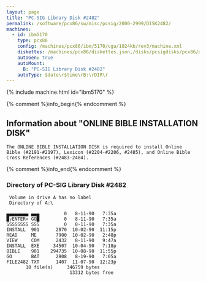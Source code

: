 ```yaml
---
layout: page
title: "PC-SIG Library Disk #2482"
permalink: /software/pcx86/sw/misc/pcsig/2000-2999/DISK2482/
machines:
  - id: ibm5170
    type: pcx86
    config: /machines/pcx86/ibm/5170/cga/1024kb/rev3/machine.xml
    diskettes: /machines/pcx86/diskettes.json,/disks/pcsigdisks/pcx86/diskettes.json
    autoGen: true
    autoMount:
      B: "PC-SIG Library Disk #2482"
    autoType: $date\r$time\rB:\rDIR\r
---
```


{% include machine.html id="ibm5170" %}

{% comment %}info_begin{% endcomment %}

## Information about "ONLINE BIBLE INSTALLATION DISK"

    The ONLINE BIBLE INSTALLATION DISK is required to install Online
    Bible (#2191-#2197), Lexicon (#2204-#2206, #2485), and Online Bible
    Cross References (#2483-2484).
{% comment %}info_end{% endcomment %}


### Directory of PC-SIG Library Disk #2482

     Volume in drive A has no label
     Directory of A:\

    ▄▄▄▄▄▄▄▄ ▄▄▄         0   8-11-90   7:35a
    █┌ENTER» GO█         0   8-11-90   7:35a
    SSSSSSSS SSS         0   8-11-90   7:35a
    INSTALL  901      2870  10-02-90  11:15p
    READ     ME       7900  10-02-90   2:48p
    VIEW     COM      2432   8-11-90   9:47a
    INSTALL  EXE     34507  10-04-90   7:18p
    BIBLE    901    294735  10-08-90  11:55p
    GO       BAT      2908   8-19-90   7:05a
    FILE2482 TXT      1407  11-07-90  12:23p
           10 file(s)     346759 bytes
                           13312 bytes free
